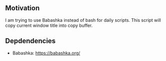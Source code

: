 ## Motivation

I am trying to use Babashka instead of bash for daily scripts. This script will copy current window title into
copy buffer.

## Depdendencies

* Babashka: https://babashka.org/

